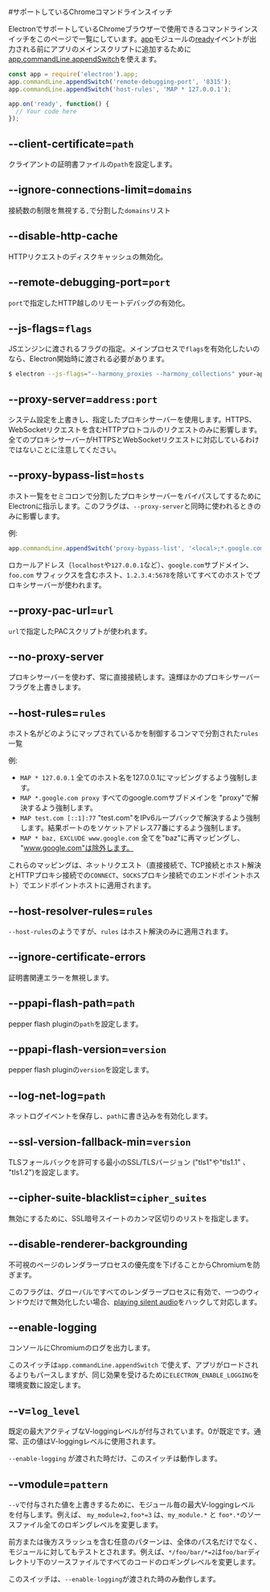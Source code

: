 #サポートしているChromeコマンドラインスイッチ

ElectronでサポートしているChromeブラウザーで使用できるコマンドラインスイッチをこのページで一覧にしています。[app][app]モジュールの[ready][ready]イベントが出力される前にアプリのメインスクリプトに追加するために[app.commandLine.appendSwitch][append-switch]を使えます。

```javascript
const app = require('electron').app;
app.commandLine.appendSwitch('remote-debugging-port', '8315');
app.commandLine.appendSwitch('host-rules', 'MAP * 127.0.0.1');

app.on('ready', function() {
  // Your code here
});
```

## --client-certificate=`path`

クライアントの証明書ファイルの`path`を設定します。

## --ignore-connections-limit=`domains`

接続数の制限を無視する`,`で分割した`domains`リスト

## --disable-http-cache

HTTPリクエストのディスクキャッシュの無効化。

## --remote-debugging-port=`port`

`port`で指定したHTTP越しのリモートデバッグの有効化。

## --js-flags=`flags`

JSエンジンに渡されるフラグの指定。メインプロセスで`flags`を有効化したいのなら、Electron開始時に渡される必要があります。

```bash
$ electron --js-flags="--harmony_proxies --harmony_collections" your-app
```

## --proxy-server=`address:port`

システム設定を上書きし、指定したプロキシサーバーを使用します。HTTPS、WebSocketリクエストを含むHTTPプロトコルのリクエストのみに影響します。全てのプロキシサーバーがHTTPSとWebSocketリクエストに対応しているわけではないことに注意してください。

## --proxy-bypass-list=`hosts`

ホスト一覧をセミコロンで分割したプロキシサーバーをバイパスしてするためにElectronに指示します。このフラグは、`--proxy-server`と同時に使われるときのみに影響します。

例:

```javascript
app.commandLine.appendSwitch('proxy-bypass-list', '<local>;*.google.com;*foo.com;1.2.3.4:5678')
```

ロカールアドレス（`localhost`や`127.0.0.1`など）、`google.com`サブドメイン、`foo.com` サフィックスを含むホスト、`1.2.3.4:5678`を除いてすべてのホストでプロキシサーバーが使われます。

## --proxy-pac-url=`url`

`url`で指定したPACスクリプトが使われます。

## --no-proxy-server

プロキシサーバーを使わず、常に直接接続します。遠輝ほかのプロキシサーバーフラグを上書きします。

## --host-rules=`rules`

ホスト名がどのようにマップされているかを制御するコンマで分割された`rules`一覧

例:

* `MAP * 127.0.0.1` 全てのホスト名を127.0.0.1にマッピングするよう強制します。
* `MAP *.google.com proxy` すべてのgoogle.comサブドメインを "proxy"で解決するよう強制します。
* `MAP test.com [::1]:77` "test.com"をIPv6ループバックで解決するよう強制します。結果ポートのをソケットアドレス77番にするよう強制します。
* `MAP * baz, EXCLUDE www.google.com` 全てを"baz"に再マッピングし、  "www.google.com"は除外します。

これらのマッピングは、ネットリクエスト（直接接続で、TCP接続とホスト解決とHTTPプロキシ接続での`CONNECT`、`SOCKS`プロキシ接続でのエンドポイントホスト）でエンドポイントホストに適用されます。

## --host-resolver-rules=`rules`

`--host-rules`のようですが、`rules` はホスト解決のみに適用されます。

## --ignore-certificate-errors

証明書関連エラーを無視します。

## --ppapi-flash-path=`path`

pepper flash pluginの`path`を設定します。

## --ppapi-flash-version=`version`

pepper flash pluginの`version`を設定します。

## --log-net-log=`path`

ネットログイベントを保存し、`path`に書き込みを有効化します。

## --ssl-version-fallback-min=`version`

TLSフォールバックを許可する最小のSSL/TLSバージョン ("tls1"や"tls1.1" 、 "tls1.2")を設定します。

## --cipher-suite-blacklist=`cipher_suites`

無効にするために、SSL暗号スイートのカンマ区切りのリストを指定します。

## --disable-renderer-backgrounding

不可視のページのレンダラープロセスの優先度を下げることからChromiumを防ぎます。

このフラグは、グローバルですべてのレンダラープロセスに有効で、一つのウィンドウだけで無効化したい場合、[playing silent audio][play-silent-audio]をハックして対応します。

## --enable-logging

コンソールにChromiumのログを出力します。

このスイッチは`app.commandLine.appendSwitch` で使えず、アプリがロードされるよりもパースしますが、同じ効果を受けるために`ELECTRON_ENABLE_LOGGING`を環境変数に設定します。

## --v=`log_level`

既定の最大アクティブなV-loggingレベルが付与されています。0が既定です。通常、正の値はV-loggingレベルに使用されます。

`--enable-logging` が渡された時だけ、このスイッチは動作します。

## --vmodule=`pattern`

`--v`で付与された値を上書きするために、モジュール毎の最大V-loggingレベルを付与します。例えば、 `my_module=2,foo*=3` は、`my_module.*` と `foo*.*`のソースファイル全てのロギングレベルを変更します。

前方または後方スラッシュを含む任意のパターンは、全体のパス名だけでなく、モジュールに対してもテストとされます。例えば、`*/foo/bar/*=2`は`foo/bar`ディレクトリ下のソースファイルですべてのコードのロギングレベルを変更します。

このスイッチは、`--enable-logging`が渡された時のみ動作します。

[app]: app.md
[append-switch]: app.md#appcommandlineappendswitchswitch-value
[ready]: app.md#event-ready
[play-silent-audio]: https://github.com/atom/atom/pull/9485/files
